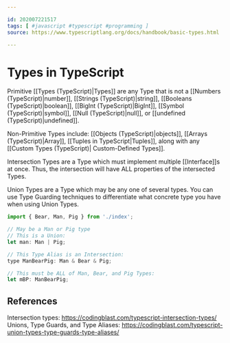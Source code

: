 ```yaml
---

id: 202007221517
tags: [ #javascript #typescript #programming ]
source: https://www.typescriptlang.org/docs/handbook/basic-types.html

---
```


# Types in TypeScript
Primitive [[Types (TypeScript)|Types]] are any Type that is not a [[Numbers (TypeScript)|number]], [[Strings (TypeScript)|string]], [[Booleans (TypeScript)|boolean]], [[BigInt (TypeScript)|BigInt]], [[Symbol (TypeScript)|symbol]], [[Null (TypeScript)|null]], or [[undefined (TypeScript)|undefined]]. 

Non-Primitive Types include: [[Objects (TypeScript)|objects]], [[Arrays (TypeScript)|Array]], [[Tuples in TypeScript|Tuples]], along with any [[Custom Types (TypeScript)| Custom-Defined Types]].

Intersection Types are a Type which must implement multiple [[Interface]]s at once. Thus, the intersection will have ALL properties of the intersected Types.

Union Types are a Type which may be any one of several types. You can use Type Guarding techniques to differentiate what concrete type you have when using Union Types.

```js
import { Bear, Man, Pig } from './index';

// May be a Man or Pig type
// This is a Union:
let man: Man | Pig;

// This Type Alias is an Intersection:
type ManBearPig: Man & Bear & Pig;

// This must be ALL of Man, Bear, and Pig Types:
let mBP: ManBearPig;
```


## References
Intersection types: https://codingblast.com/typescript-intersection-types/
Unions, Type Guards, and Type Aliases: https://codingblast.com/typescript-union-types-type-guards-type-aliases/
